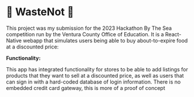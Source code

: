 # 🌳 WasteNot 🌳

This project was my submission for the 2023 Hackathon By The Sea competition run by the Ventura County Office of Education. It is a React-Native webapp that simulates users being able to buy about-to-expire food at a discounted price: 

**Functionality:**

This app has integrated functionality for stores to be able to add listings for products that they want to sell at a discounted price, as well as users that can sign in with a hard-coded database of login information. There is no embedded credit card gateway, this is more of a proof of concept


